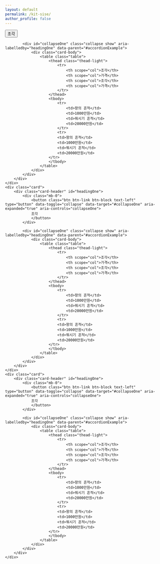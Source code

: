 ```yaml
---
layout: default
permalink: /kit-sise/
author_profile: false
---
```


<script src="https://code.jquery.com/jquery-3.5.1.slim.min.js" integrity="sha384-DfXdz2htPH0lsSSs5nCTpuj/zy4C+OGpamoFVy38MVBnE+IbbVYUew+OrCXaRkfj" crossorigin="anonymous"></script>
<script src="https://cdn.jsdelivr.net/npm/popper.js@1.16.1/dist/umd/popper.min.js" integrity="sha384-9/reFTGAW83EW2RDu2S0VKaIzap3H66lZH81PoYlFhbGU+6BZp6G7niu735Sk7lN" crossorigin="anonymous"></script>
<script src="https://stackpath.bootstrapcdn.com/bootstrap/4.5.2/js/bootstrap.min.js" integrity="sha384-B4gt1jrGC7Jh4AgTPSdUtOBvfO8shuf57BaghqFfPlYxofvL8/KUEfYiJOMMV+rV" crossorigin="anonymous"></script>
<link rel="stylesheet" href="https://stackpath.bootstrapcdn.com/bootstrap/4.5.2/css/bootstrap.min.css" integrity="sha384-JcKb8q3iqJ61gNV9KGb8thSsNjpSL0n8PARn9HuZOnIxN0hoP+VmmDGMN5t9UJ0Z" crossorigin="anonymous">
<div class="accordion" id="accordionExample">
    <div class="card">
        <div class="card-header" id="headingOne">
            <div class="mb-0">
                <button class="btn btn-link btn-block text-left" type="button" data-toggle="collapse" data-target="#collapseOne" aria-expanded="true" aria-controls="collapseOne">
                조각
                </button>
            </div>
        
            <div id="collapseOne" class="collapse show" aria-labelledby="headingOne" data-parent="#accordionExample">
                <div class="card-body">
                    <table class="table">
                        <thead class="thead-light">
                            <tr>
                                <th scope="col">조각</th>
                                <th scope="col">가격</th>
                                <th scope="col">조각</th>
                                <th scope="col">가격</th>
                            </tr>
                        </thead>
                        <tbody>
                            <tr>
                                <td>왕의 흔적</td>
                                <td>1000만원</td>
                                <td>뭐시기 흔적</td>
                                <td>20000만원</td>
                            </tr>
                            <tr>
                            <td>왕의 흔적</td>
                            <td>1000만원</td>
                            <td>뭐시기 흔적</td>
                            <td>20000만원</td>
                        </tr>
                        </tbody>
                    </table>
                </div>
            </div>
        </div>
    </div>
    <div class="card">
        <div class="card-header" id="headingOne">
            <div class="mb-0">
                <button class="btn btn-link btn-block text-left" type="button" data-toggle="collapse" data-target="#collapseOne" aria-expanded="true" aria-controls="collapseOne">
                조각
                </button>
            </div>
        
            <div id="collapseOne" class="collapse show" aria-labelledby="headingOne" data-parent="#accordionExample">
                <div class="card-body">
                    <table class="table">
                        <thead class="thead-light">
                            <tr>
                                <th scope="col">조각</th>
                                <th scope="col">가격</th>
                                <th scope="col">조각</th>
                                <th scope="col">가격</th>
                            </tr>
                        </thead>
                        <tbody>
                            <tr>
                                <td>왕의 흔적</td>
                                <td>1000만원</td>
                                <td>뭐시기 흔적</td>
                                <td>20000만원</td>
                            </tr>
                            <tr>
                            <td>왕의 흔적</td>
                            <td>1000만원</td>
                            <td>뭐시기 흔적</td>
                            <td>20000만원</td>
                        </tr>
                        </tbody>
                    </table>
                </div>
            </div>
        </div>
    </div>
    <div class="card">
        <div class="card-header" id="headingOne">
            <div class="mb-0">
                <button class="btn btn-link btn-block text-left" type="button" data-toggle="collapse" data-target="#collapseOne" aria-expanded="true" aria-controls="collapseOne">
                조각
                </button>
            </div>
        
            <div id="collapseOne" class="collapse show" aria-labelledby="headingOne" data-parent="#accordionExample">
                <div class="card-body">
                    <table class="table">
                        <thead class="thead-light">
                            <tr>
                                <th scope="col">조각</th>
                                <th scope="col">가격</th>
                                <th scope="col">조각</th>
                                <th scope="col">가격</th>
                            </tr>
                        </thead>
                        <tbody>
                            <tr>
                                <td>왕의 흔적</td>
                                <td>1000만원</td>
                                <td>뭐시기 흔적</td>
                                <td>20000만원</td>
                            </tr>
                            <tr>
                            <td>왕의 흔적</td>
                            <td>1000만원</td>
                            <td>뭐시기 흔적</td>
                            <td>20000만원</td>
                        </tr>
                        </tbody>
                    </table>
                </div>
            </div>
        </div>
    </div>
</div>
